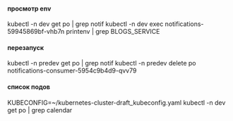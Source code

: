 #### просмотр env
kubectl -n dev get po | grep notif
kubectl -n dev exec  notifications-59945869bf-vhb7n printenv | grep BLOGS_SERVICE 

#### перезапуск
kubectl -n predev get po | grep notif
kubectl -n predev delete po notifications-consumer-5954c9b4d9-qvv79 

#### список подов
KUBECONFIG=~/kubernetes-cluster-draft_kubeconfig.yaml kubectl -n dev get po | grep calendar
